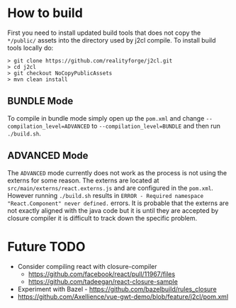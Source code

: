 # How to build

First you need to install updated build tools that does not copy the `*/public/` assets into
the directory used by j2cl compile. To install build tools locally do:

    > git clone https://github.com/realityforge/j2cl.git
    > cd j2cl
    > git checkout NoCopyPublicAssets
    > mvn clean install

## BUNDLE Mode

To compile in bundle mode simply open up the `pom.xml` and change `--compilation_level=ADVANCED` to
`--compilation_level=BUNDLE` and then run `./build.sh`.

## ADVANCED Mode

The `ADVANCED` mode currently does not work as the process is not using the externs for some reason.
The externs are located at `src/main/externs/react.externs.js` and are configured in the `pom.xml`.
However running `./build.sh` results in `ERROR - Required namespace "React.Component" never defined.`
errors. It is probable that the externs are not exactly aligned with the java code but it is until
they are accepted by closure compiler it is difficult to track down the specific problem.

# Future TODO

* Consider compiling react with closure-compiler
  - https://github.com/facebook/react/pull/11967/files
  - https://github.com/tadeegan/react-closure-sample
* Experiment with Bazel - https://github.com/bazelbuild/rules_closure
* https://github.com/Axellience/vue-gwt-demo/blob/feature/j2cl/pom.xml

